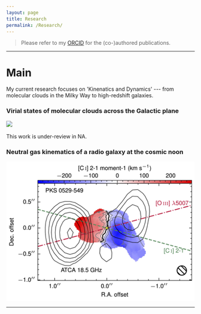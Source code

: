 ```yaml
---
layout: page
title: Research 
permalink: /Research/
---
```


> Please refer to my [ORCID](https://orcid.org/0000-0002-2231-8381) for the (co-)authored publications.

---

# Main

My current research focuses on 'Kinenatics and Dynamics' --- from molecular clouds in the Milky Way to high-redshift galaxies.

### Virial states of molecular clouds across the Galactic plane

<img   src="/fig/research/GMPMC/sample_distribution.png"   width="600" height="auto"/>

This work is under-review in NA.

### Neutral gas kinematics of a radio galaxy at the cosmic noon

<img   src="/fig/research/PKS_0529-549/CImom1_ALMAposter.jpg"   width="600" height="auto"/>

---


